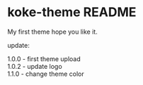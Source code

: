 # koke-theme README

My first theme hope you like it.

update:

1.0.0 - first theme upload<br>
1.0.2 - update logo<br>
1.1.0 - change theme color